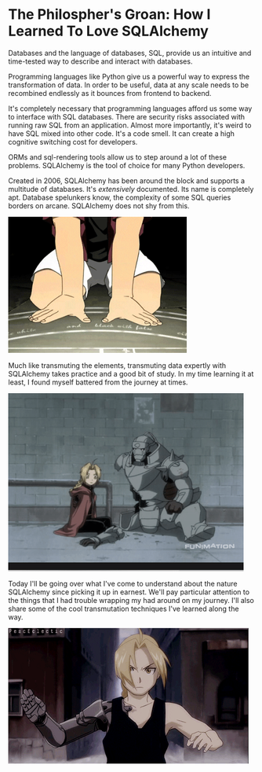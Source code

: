 # The Philospher's Groan: How I Learned To Love SQLAlchemy

Databases and the language of databases, SQL, provide us an intuitive and time-tested way to describe and interact with databases.

Programming languages like Python give us a powerful way to express the transformation of data. In order to be useful, data at any scale needs to be recombined endlessly as it bounces from frontend to backend.

It's completely necessary that programming languages afford us some way to interface with SQL databases. There are security risks associated with running raw SQL from an application. Almost more importantly, it's weird to have SQL mixed into other code. It's a code smell. It can create a high cognitive switching cost for developers.

ORMs and sql-rendering tools allow us to step around a lot of these problems. SQLAlchemy is the tool of choice for many Python developers.

Created in 2006, SQLAlchemy has been around the block and supports a multitude of databases. It's *extensively* documented. Its name is completely apt. Database spelunkers know, the complexity of some SQL queries borders on arcane. SQLAlchemy does not shy from this.

![giphy](./README.assets/giphy.gif)

Much like transmuting the elements, transmuting data expertly with SQLAlchemy takes practice and a good bit of study. In my time learning it at least, I found myself battered from the journey at times.

![giphy-2](./README.assets/giphy-2.gif)

Today I'll be going over what I've come to understand about the nature SQLAlchemy since picking it up in earnest. We'll pay particular attention to the things that I had trouble wrapping my had around on my journey. I'll also share some of the cool transmutation techniques I've learned along the way.

![giphy-1](./README.assets/giphy-1.gif)
